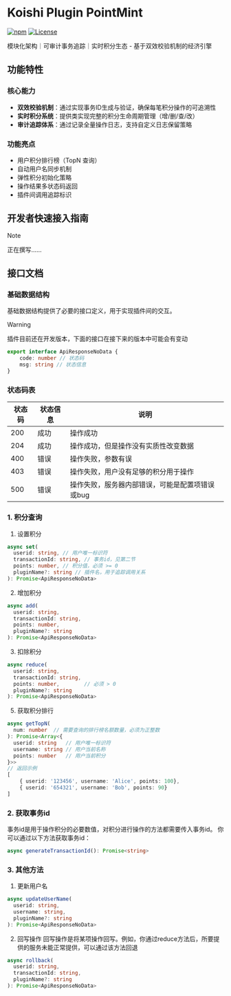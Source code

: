 # Koishi Plugin PointMint

[![npm](https://img.shields.io/npm/v/koishi-plugin-pointmint?style=flat-square)](https://www.npmjs.com/package/koishi-plugin-pointmint)
[![License](https://img.shields.io/github/license/DMB-codegang/pointmint?style=flat-square)](LICENSE)

模块化架构｜可审计事务追踪｜实时积分生态 - 基于双效校验机制的经济引擎

## 功能特性

### 核心能力
- **双效校验机制**：通过实现事务ID生成与验证，确保每笔积分操作的可追溯性
- **实时积分系统**：提供类实现完整的积分生命周期管理（增/删/查/改）
- **审计追踪体系**：通过记录全量操作日志，支持自定义日志保留策略

### 功能亮点
- 用户积分排行榜（TopN 查询）
- 自动用户名同步机制
- 弹性积分初始化策略
- 操作结果多状态码返回
- 插件间调用追踪标识

## 开发者快速接入指南

> [!NOTE]  
> 正在撰写……

## 接口文档

### 基础数据结构
基础数据结构提供了必要的接口定义，用于实现插件间的交互。

> [!WARNING]  
> 插件目前还在开发版本，下面的接口在接下来的版本中可能会有变动

```typescript
export interface ApiResponseNoData {
    code: number // 状态码
    msg: string // 状态信息
}
```
### 状态码表


| 状态码 | 状态信息 | 说明 |
|---|---|---|
| 200 | 成功 | 操作成功 |
| 204 | 成功 | 操作成功，但是操作没有实质性改变数据 |
| 400 | 错误 | 操作失败，参数有误 |
| 403 | 错误 | 操作失败，用户没有足够的积分用于操作 |
| 500 | 错误 | 操作失败，服务器内部错误，可能是配置项错误或bug |

### 1. 积分查询

1. 设置积分
```typescript
async set(
  userid: string, // 用户唯一标识符
  transactionId: string, // 事务id，见第二节
  points: number, // 积分值，必须 >= 0
  pluginName?: string // 插件名，用于追踪调用关系
): Promise<ApiResponseNoData>
```

2. 增加积分
```typescript
async add(
  userid: string,
  transactionId: string,
  points: number,
  pluginName?: string
): Promise<ApiResponseNoData>
 ```

3. 扣除积分
```typescript
async reduce(
  userid: string,
  transactionId: string,
  points: number,        // 必须 > 0
  pluginName?: string
): Promise<ApiResponseNoData>
 ```

5. 获取积分排行
```typescript
async getTopN(
  num: number  // 需要查询的排行榜名额数量，必须为正整数
): Promise<Array<{
  userid: string   // 用户唯一标识符
  username: string // 用户当前名称
  points: number   // 用户当前积分
}>>
// 返回示例
[
    { userid: '123456', username: 'Alice', points: 100},
    { userid: '654321', username: 'Bob', points: 90}
]
 ```

 ### 2. 获取事务id
 事务id是用于操作积分的必要数值，对积分进行操作的方法都需要传入事务id。
 你可以通过以下方法获取事务id：
 ```typescript
 async generateTransactionId(): Promise<string>
 ```

 ### 3. 其他方法
 
1. 更新用户名
```typescript
async updateUserName(
  userid: string,
  username: string,
  pluginName?: string
): Promise<ApiResponseNoData>
 ```

 2. 回写操作
 回写操作是将某项操作回写。例如，你通过reduce方法后，所要提供的服务未能正常提供，可以通过该方法回退
```typescript
async rollback(
  userid: string,
  transactionId: string,
  pluginName?: string
): Promise<ApiResponseNoData>
 ```